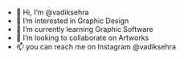 - 👋 Hi, I’m @vadiksehra
- 👀 I’m interested in Graphic Design
- 🌱 I’m currently learning Graphic Software
- 💞️ I’m looking to collaborate on Artworks
- 📫 you can reach me on Instagram @vadiksehra

<!---
vadiksehra/vadiksehra is a ✨ special ✨ repository because its `README.md` (this file) appears on your GitHub profile.
You can click the Preview link to take a look at your changes.
--->
